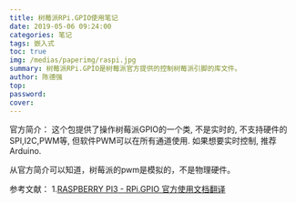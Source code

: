 ```yaml
---
title: 树莓派RPi.GPIO使用笔记
date: 2019-05-06 09:24:00
categories: 笔记
tags: 嵌入式
toc: true
img: /medias/paperimg/raspi.jpg
summary: 树莓派RPi.GPIO是树莓派官方提供的控制树莓派引脚的库文件。
author: 陈德强
top: 
password: 
cover: 
---
```



官方简介：
这个包提供了操作树莓派GPIO的一个类, 不是实时的, 不支持硬件的SPI,I2C,PWM等, 但软件PWM可以在所有通道使用. 如果想要实时控制, 推荐Arduino. 

从官方简介可以知道，树莓派的pwm是模拟的，不是物理硬件。




参考文献：
1.[RASPBERRY PI3 - RPi.GPIO 官方使用文档翻译](https://blog.csdn.net/coder9999/article/details/76904625)